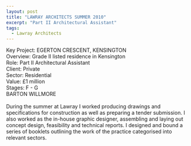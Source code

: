 ```yaml
---
layout: post
title: "LAWRAY ARCHITECTS SUMMER 2010"
excerpt: "Part II Architectural Assistant"
tags:
  - Lawray Architects
---
```


Key Project: EGERTON CRESCENT, KENSINGTON<br>
Overview: Grade II listed residence in Kensington<br>
Role: Part II Architectural Assistant<br>
Client: Private<br>
Sector: Residential<br>
Value: £1 million<br>
Stages: F - G<br>
BARTON WILLMORE<br>
<br>
During the summer at Lawray I worked producing drawings and specifications for construction as well as preparing a tender submission. I also worked as the in-house graphic designer, assembling and laying out concept design, feasibility and technical reports. I designed and bound a series of booklets outlining the work of the practice categorised into relevant sectors.
